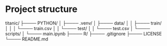 # Project structure

titanic/
├──── PYTHON/
│       ├──── .venv/
│       ├──── data/
│       │       ├──── train/
│       │       │       └──── train.csv
│       │       └──── test/
│       │               └──── test.csv
│       └──── scripts/
│               └──── main.ipynb
├──── R/
├──── .gitignore
├──── LICENSE
└──── README.md